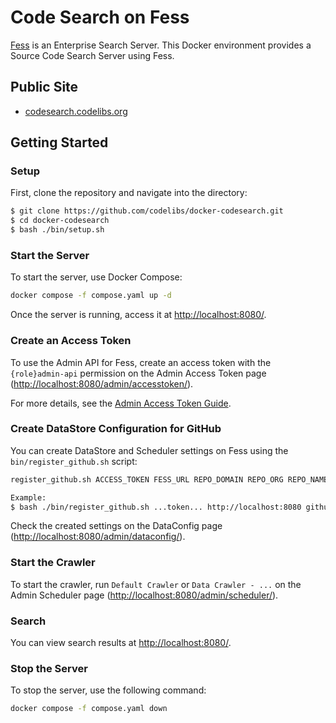 # Code Search on Fess

[Fess](https://fess.codelibs.org/) is an Enterprise Search Server. This Docker environment provides a Source Code Search Server using Fess.

## Public Site

* [codesearch.codelibs.org](https://codesearch.codelibs.org/)

## Getting Started

### Setup

First, clone the repository and navigate into the directory:

```bash
$ git clone https://github.com/codelibs/docker-codesearch.git
$ cd docker-codesearch
$ bash ./bin/setup.sh
```

### Start the Server

To start the server, use Docker Compose:

```bash
docker compose -f compose.yaml up -d
```

Once the server is running, access it at [http://localhost:8080/](http://localhost:8080/).

### Create an Access Token

To use the Admin API for Fess, create an access token with the `{role}admin-api` permission on the Admin Access Token page ([http://localhost:8080/admin/accesstoken/](http://localhost:8080/admin/accesstoken/)).

For more details, see the [Admin Access Token Guide](https://fess.codelibs.org/14.14/admin/accesstoken-guide.html).

### Create DataStore Configuration for GitHub

You can create DataStore and Scheduler settings on Fess using the `bin/register_github.sh` script:

```bash
register_github.sh ACCESS_TOKEN FESS_URL REPO_DOMAIN REPO_ORG REPO_NAME

Example:
$ bash ./bin/register_github.sh ...token... http://localhost:8080 github.com codelibs fess
```

Check the created settings on the DataConfig page ([http://localhost:8080/admin/dataconfig/](http://localhost:8080/admin/dataconfig/)).

### Start the Crawler

To start the crawler, run `Default Crawler` or `Data Crawler - ...` on the Admin Scheduler page ([http://localhost:8080/admin/scheduler/](http://localhost:8080/admin/scheduler/)).

### Search

You can view search results at [http://localhost:8080/](http://localhost:8080/).

### Stop the Server

To stop the server, use the following command:

```bash
docker compose -f compose.yaml down
```

